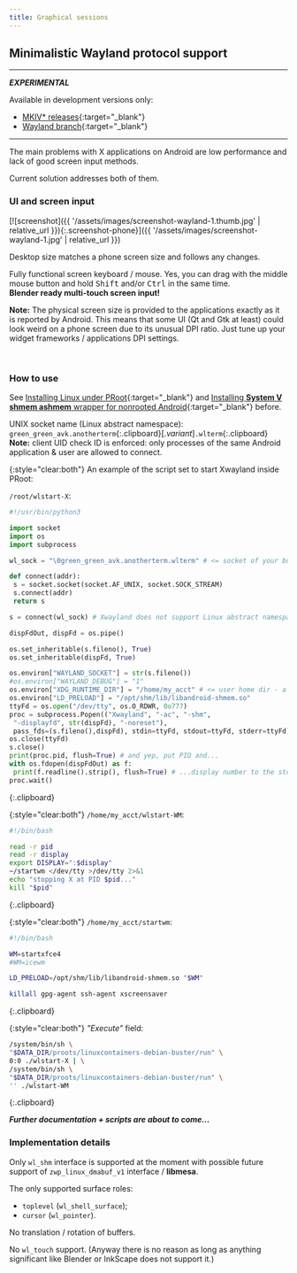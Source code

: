 ```yaml
---
title: Graphical sessions
---
```

## Minimalistic Wayland protocol support

---

***<hl>EXPERIMENTAL</hl>***

Available in development versions only:
* [MKIV\* releases](https://github.com/green-green-avk/AnotherTerm/releases){:target="_blank"}
* [Wayland branch](https://github.com/green-green-avk/AnotherTerm/tree/Wayland){:target="_blank"}

---

The main problems with X&nbsp;applications on Android are low performance
and lack of good screen input methods.

Current solution addresses both of them.


### UI and screen input

[![screenshot]({{ '/assets/images/screenshot-wayland-1.thumb.jpg' | relative_url }}){:.screenshot-phone}]({{ '/assets/images/screenshot-wayland-1.jpg' | relative_url }})

Desktop size matches a phone screen size and follows any changes.

Fully functional screen keyboard / mouse.
Yes, you can drag with the middle mouse button and hold
<kbd>Shift</kbd> and/or <kbd>Ctrl</kbd> in the same time.
<br/>**Blender ready multi-touch screen input!**

**Note:** The physical screen size is provided to the applications exactly as it is reported by Android.
This means that some UI (Qt and Gtk at least) could look weird on a phone screen
due to its unusual DPI ratio. Just tune up your widget frameworks / applications DPI settings.

<br style="clear:both"/>


### How to use

See
[Installing Linux under PRoot](installing-linux-under-proot.html#main_content){:target="_blank"}
and
[Installing **System&nbsp;V shmem ashmem** wrapper for nonrooted Android](installing-sysv-shmem-for-nonrooted-android.html#main_content){:target="_blank"}
before.

UNIX socket name (Linux abstract namespace):<br/>`green_green_avk.anotherterm`{:.clipboard}[.*variant*]`.wlterm`{:.clipboard}
<br/>**Note:** client UID check ID is enforced:
only processes of the same Android application &amp; user are allowed to connect.

{:style="clear:both"}
An example of the script set to start Xwayland inside PRoot:

`/root/wlstart-X`:
```python
#!/usr/bin/python3

import socket
import os
import subprocess

wl_sock = "\0green_green_avk.anotherterm.wlterm" # <= socket of your build variant

def connect(addr):
 s = socket.socket(socket.AF_UNIX, socket.SOCK_STREAM)
 s.connect(addr)
 return s

s = connect(wl_sock) # Xwayland does not support Linux abstract namespace and needs a little help here...

dispFdOut, dispFd = os.pipe()

os.set_inheritable(s.fileno(), True)
os.set_inheritable(dispFd, True)

os.environ["WAYLAND_SOCKET"] = str(s.fileno())
#os.environ["WAYLAND_DEBUG"] = "1"
os.environ["XDG_RUNTIME_DIR"] = "/home/my_acct" # <= user home dir - a good place for Xwayland socket / wl_shm in-memory files (delete-after-open)
os.environ["LD_PRELOAD"] = "/opt/shm/lib/libandroid-shmem.so"
ttyFd = os.open("/dev/tty", os.O_RDWR, 0o777)
proc = subprocess.Popen(("Xwayland", "-ac", "-shm",
 "-displayfd", str(dispFd), "-noreset"),
 pass_fds=(s.fileno(),dispFd), stdin=ttyFd, stdout=ttyFd, stderr=ttyFd) # yep, connect to the controlling TTY directly
os.close(ttyFd)
s.close()
print(proc.pid, flush=True) # and yep, put PID and...
with os.fdopen(dispFdOut) as f:
 print(f.readline().strip(), flush=True) # ...display number to the stdout.
proc.wait()
```
{:.clipboard}

{:style="clear:both"}
`/home/my_acct/wlstart-WM`:
```sh
#!/bin/bash

read -r pid
read -r display
export DISPLAY=":$display"
~/startwm </dev/tty >/dev/tty 2>&1
echo "stopping X at PID $pid..."
kill "$pid"
```
{:.clipboard}

{:style="clear:both"}
`/home/my_acct/startwm`:
```sh
#!/bin/bash

WM=startxfce4
#WM=icewm

LD_PRELOAD=/opt/shm/lib/libandroid-shmem.so "$WM"

killall gpg-agent ssh-agent xscreensaver
```
{:.clipboard}

{:style="clear:both"}
*"Execute"* field:
```sh
/system/bin/sh \
"$DATA_DIR/proots/linuxcontainers-debian-buster/run" \
0:0 ./wlstart-X | \
/system/bin/sh \
"$DATA_DIR/proots/linuxcontainers-debian-buster/run" \
'' ./wlstart-WM
```
{:.clipboard}

***Further documentation + scripts are about to come...***


### Implementation details

Only `wl_shm` interface is supported at the moment
with possible future support of `zwp_linux_dmabuf_v1` interface / **libmesa**.

The only supported surface roles:
* `toplevel` (`wl_shell_surface`);
* `cursor` (`wl_pointer`).

No translation / rotation of buffers.

No `wl_touch` support.
(Anyway there is no reason as long as anything significant
like Blender or InkScape does not support it.)
